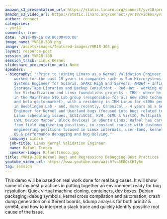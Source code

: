 ```yaml
---
amazon_s3_presentation_url: https://static.linaro.org/connect/yvr18/presentations/yvr18-308.pdf
amazon_s3_video_url: https://static.linaro.org/connect/yvr18/videos/yvr18-308.mp4
author: connect
categories:
- yvr18
comments: true
date: '2018-09-16 09:00:00+00:00'
image_name: YVR18-308.png
image: /assets/images/featured-images/YVR18-308.png
layout: resource-post
session_id: YVR18-308
session_track: Linux Kernel
slideshare_presentation_url: None
speakers:
- biography: '"Prior to joining Linaro as a Kernel Validation Engineer, Rafael has
    worked for the past 19 years in companies such as Sun Microsystems - 8 years as
    Systems Engineer for Solaris, SPARC High End Servers, AMD64 + Infiniband HPC projects,
    Storage/Tape Libraries and Backup Consultant - Red Hat - working as Systems Engineer
    for Virtualization and Linux foundations projects - IBM - where he worked 4 years
    in the Mainframe STG Lab group (responsible for all new s390 technologies studies/implementations
    and beta go-to-market), with a residency in IBM Linux for s390x performance group
    in Boeblingen Lab - and, more recently, Canonical - 4 years as a Senior Sustaining
    Engineer for Kernel and Userland bugs (focused into bugs related to All User-land,
    Linux scheduling issues, SCSI/iSCSI, KVM, QEMU & VirtIO, Multipath, Clustering,
    LVM, Device Mapper, Block devices) in Ubuntu Linux. Rafael has carved his career
    from field engineering positions, in constant contact with customers, into pure
    engineering positions focused in Linux internals, user-land, kernel and general
    OS & performance debugging and bug solving."'
  company: Linaro
  job-title: Linux Kernel Validation Engineer
  name: Rafael Tinoco
  speaker-image: RafaelTinoco.jpg
title: YVR18-308:Kernel Bugs and Regressions Debugging Best Practices
youtube_video_url: https://www.youtube.com/watch?v=5EBQsCHIy6c
tag: session
---
```


This demo will be based on real work done for real bug cases. It will show some of my best practices in putting together an environment ready for bug resolution: Quick virtual machine cloning, containers, dev boxes, Debian packaging, debug symbols, kernel cross compilation and automation, crash dump generation on different boards,  kdump analysis for both arm32 & arm64, and how to interpret a stack trace and quickly identify possible root cause of the issue.